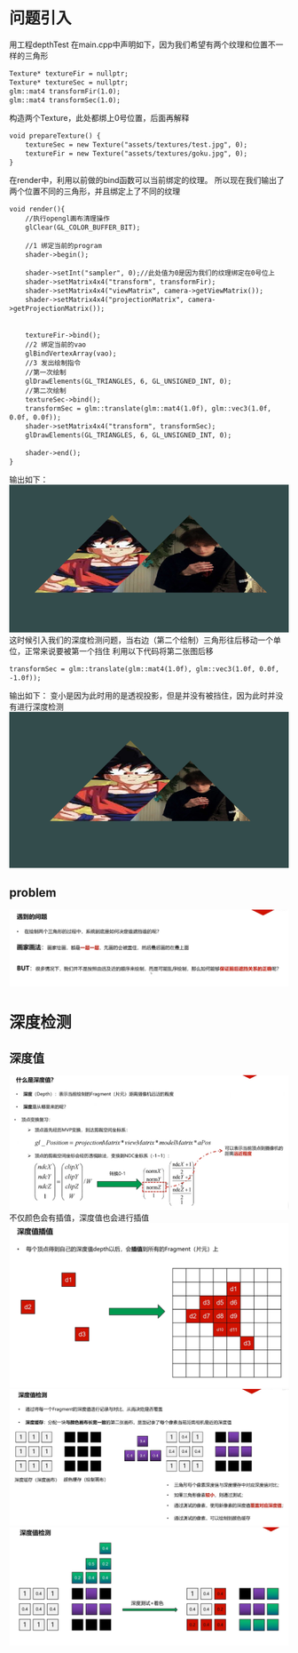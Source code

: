 # 问题引入
用工程depthTest
在main.cpp中声明如下，因为我们希望有两个纹理和位置不一样的三角形
```
Texture* textureFir = nullptr;
Texture* textureSec = nullptr;
glm::mat4 transformFir(1.0);
glm::mat4 transformSec(1.0);
```
构造两个Texture，此处都绑上0号位置，后面再解释
```
void prepareTexture() {
    textureSec = new Texture("assets/textures/test.jpg", 0);
    textureFir = new Texture("assets/textures/goku.jpg", 0);
}
```
在render中，利用以前做的bind函数可以当前绑定的纹理。
所以现在我们输出了两个位置不同的三角形，并且绑定上了不同的纹理
```
void render(){
    //执行opengl画布清理操作
    glClear(GL_COLOR_BUFFER_BIT);

    //1 绑定当前的program
    shader->begin();

    shader->setInt("sampler", 0);//此处值为0是因为我们的纹理绑定在0号位上
    shader->setMatrix4x4("transform", transformFir);
    shader->setMatrix4x4("viewMatrix", camera->getViewMatrix());
    shader->setMatrix4x4("projectionMatrix", camera->getProjectionMatrix());


    textureFir->bind();
    //2 绑定当前的vao
    glBindVertexArray(vao);
    //3 发出绘制指令
    //第一次绘制
    glDrawElements(GL_TRIANGLES, 6, GL_UNSIGNED_INT, 0);
    //第二次绘制
    textureSec->bind();
    transformSec = glm::translate(glm::mat4(1.0f), glm::vec3(1.0f, 0.0f, 0.0f));
    shader->setMatrix4x4("transform", transformSec);
    glDrawElements(GL_TRIANGLES, 6, GL_UNSIGNED_INT, 0);

    shader->end();
}
```
输出如下：
![输入图片说明](/imgs/2024-11-19/iloWZHG2cpMfBxvq.png)
这时候引入我们的深度检测问题，当右边（第二个绘制）三角形往后移动一个单位，正常来说要被第一个挡住
利用以下代码将第二张图后移
```
transformSec = glm::translate(glm::mat4(1.0f), glm::vec3(1.0f, 0.0f, -1.0f));
```
输出如下：
变小是因为此时用的是透视投影，但是并没有被挡住，因为此时并没有进行深度检测
![输入图片说明](/imgs/2024-11-19/qYSClIiFMabjzSK8.png)
## problem
![输入图片说明](/imgs/2024-11-19/EweqBSTLtE55lo0C.png)
# 深度检测
## 深度值
![输入图片说明](/imgs/2024-11-19/GHOgPKlkeHYXYWm2.png)
不仅颜色会有插值，深度值也会进行插值
![输入图片说明](/imgs/2024-11-19/NxgyuBd84zoKOpIR.png)
![输入图片说明](/imgs/2024-11-19/7FmwFKMka6XKYnLp.png)
![输入图片说明](/imgs/2024-11-19/dsxz96uQ8tYc6lBr.png)
<!--stackedit_data:
eyJoaXN0b3J5IjpbODc4NDY0MDI5LDk4MzEyMzA4OCw5MTAyOD
c3MzIsLTU5NzU5MjgzMywtMTczOTI5OTY5MCwtMjA4ODc0NjYx
Ml19
-->
